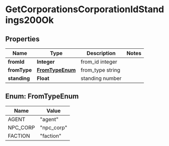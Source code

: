 
# GetCorporationsCorporationIdStandings200Ok

## Properties
Name | Type | Description | Notes
------------ | ------------- | ------------- | -------------
**fromId** | **Integer** | from_id integer | 
**fromType** | [**FromTypeEnum**](#FromTypeEnum) | from_type string | 
**standing** | **Float** | standing number | 


<a name="FromTypeEnum"></a>
## Enum: FromTypeEnum
Name | Value
---- | -----
AGENT | &quot;agent&quot;
NPC_CORP | &quot;npc_corp&quot;
FACTION | &quot;faction&quot;



